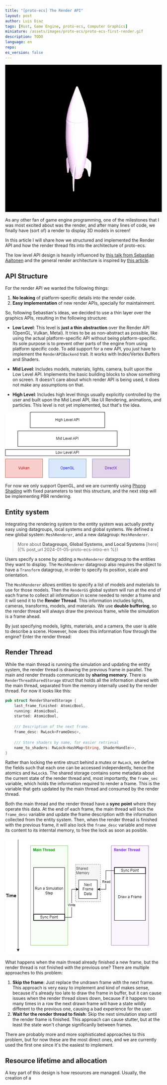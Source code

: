 ```yaml
---
title: "[proto-ecs] The Render API"
layout: post
author: Luis Diaz
tags: [Rust, Game Engine, proto-ecs, Computer Graphics]
miniature: /assets/images/proto-ecs/proto-ecs-first-render.gif
description: TODO
language: en
repo: 
es_version: false
---
```


![The first 3D object we loaded and rendered. The version in this gif is using phong shading for debugging](/assets/images/proto-ecs/proto-ecs-first-render.gif)

As any other fan of game engine programming, one of the milestones that I was most excited about was the render, and after many lines of code, we finally have (sort of) a render to display 3D models in screen!

In this article I will share how we structured and implemented the Render API and how the render thread fits into the architecture of  proto-ecs. 

The low level API design is heavily influenced by [this talk from Sebastian Aaltonen](https://www.youtube.com/watch?v=m3bW8d4Brec) and the general render architecture is inspired  by [this article](https://blog.mecheye.net/2023/09/how-to-write-a-renderer-for-modern-apis/).

## API Structure

For the render API we wanted the following things: 

1. **No leaking** of platform-specific details into the render code. 
2. **Easy implementation** of new render APIs, specially for maintainment.

So, following Sebastian's ideas, we decided to use a thin layer over the graphics APIs, resulting in the following structure:  

- **Low Level**: This level is **just a thin abstraction** over the Render API (OpenGL, Vulkan, Metal). It tries to be as non-abstract as possible, like using the actual platform-specific API without being platform-specific. Its sole purpose is to prevent other parts of the engine from using platform specific code. To add support for a new API, you _just_ have to implement the `RenderAPIBackend` trait. It works with Index/Vertex Buffers and Shaders.

- **Mid Level**: Includes models, materials, lights, camera, built upon the Low Level API. Implements the basic building blocks to show something on screen. It doesn't care about which render API is being used, it does not make any assumptions on that. 

- **High Level**: Includes high level things usually explicitly controlled by the user and built upon the Mid Level API, like UI Rendering, animations, and particles. This level is not yet implemented, but that's the idea.

![Render API Structure](/assets/images/proto-ecs/render-api/RenderAPIStructure.png)

For now we only support OpenGL, and we are currently using [Phong Shading](https://en.wikipedia.org/wiki/Phong_shading) with fixed parameters to test this structure, and the next step will be implementing PBR rendering.

## Entity system

Integrating the rendering system to the entity system was actually pretty easy using datagroups, local systems and global systems. We defined a new global system: `MeshRenderer`, and a new datagroup: `MeshRenderer`.

> More about **Datagroups, Global Systems, and Local Systems** [here]({% post_url 2024-01-05-proto-ecs-intro-en %}) 

Users specify a scene by adding a `MeshRenderer` datagroup to the entities they want to display. The `MeshRenderer` datagroup also 
requires the object to have a `Transform` datagroup, in order to specify its position, scale and orientation. 

The `MeshRenderer` allows entities to specify a list of models and materials to use for those models. Then the `RenderGS` global system will run at the end of each frame to collect all information in scene needed to render a frame and it will send it to the **Render Thread**. This information includes lights, cameras, transforms, models, and materials. We use **double buffering**, so the render thread will always draw the previous frame, while the simulation is a frame ahead. 

By just specifying models, lights, materials, and a camera, the user is able to describe a scene. However, how does this information flow through the engine? Enter the render thread:

## Render Thread

While the main thread is running the simulation and updating the entity system, the render thread is drawing the previous frame in parallel. The main and render threads communicate by **sharing memory**. There is `RenderThreadSharedStorage` struct that holds all the information shared with the main thread, separated from the memory internally used by the render thread. For now it looks like this: 

```rust
pub struct RenderSharedStorage {
    last_frame_finished: AtomicBool,
    running: AtomicBool,
    started: AtomicBool,

    /// Description of the next frame.
    frame_desc: RwLock<FrameDesc>,

    /// Store shaders by name, for easier retrieval
    name_to_shaders: RwLock<HashMap<String, ShaderHandle>>,
}
```

Rather than locking the entire struct behind a mutex or `RwLock`, we define the fields such that each one can be accessed independently, hence the atomics and `RwLock`s. The shared storage contains some metadata about the current state of the render thread and, most importantly, the `frame_sec` variable, which holds the information required to render a frame. This is the variable that gets updated by the main thread and consumed by the render thread. 

Both the main thread and the render thread have a **sync point** where they operate this data. At the end of each frame, the main thread will lock the `frame_desc` variable and update the frame description with the information collected from the entity system. Then, when the render thread is finished with the previous frame, it will also lock the `frame_desc` variable and move its content to its interntal memory, to free the lock as soon as posible. 

![Thread communication by shared memory](/assets/images/proto-ecs/render-api/RenderAPI-ThreadCommunication.png)

What happens when the main thread already finished a new frame, but the render thread is not finished with the previous one? There are multiple approaches to this problem: 

1. **Skip the frame**: Just replace the undrawn frame with the next frame. This approach is very easy to implement and kind of makes sense, because it's already too late to draw the frame in buffer, but it can cause issues when the render thread slows down, because if it happens too many times in a row the next drawn frame will have a state wildly different to the previous one, causing a bad experience for the user. 
2. **Wait for the render thread to finish**: Skip the next simulation step until the render frame is finished.  This approach can cause stutter, but at the least the state won't change significanlly between frames.

There are probably more and more sophisticated approaches to this problem, but for now these are the most direct ones, and we are currently used the first one since it's the easiest to implement.

## Resource lifetime and allocation

A key part of this design is how resources are managed. Usually, the creation of a 





